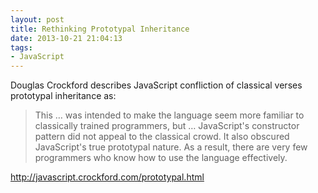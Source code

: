 ```yaml
---
layout: post
title: Rethinking Prototypal Inheritance
date: 2013-10-21 21:04:13
tags:
- JavaScript
---
```


Douglas Crockford describes JavaScript confliction of classical verses prototypal inheritance as:

> This &hellip; was intended to make the language seem more familiar to classically trained programmers, but &hellip; JavaScript's constructor pattern did not appeal to the classical crowd. It also obscured JavaScript's true prototypal nature. As a result, there are very few programmers who know how to use the language effectively.

http://javascript.crockford.com/prototypal.html
